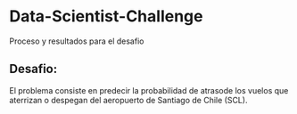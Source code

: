 # Data-Scientist-Challenge
Proceso y resultados para el desafio

## Desafio:
El problema consiste en predecir la probabilidad de atrasode los vuelos que aterrizan o despegan
del aeropuerto de Santiago de Chile (SCL).
